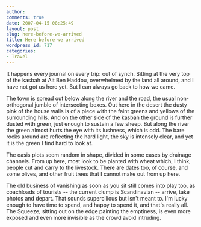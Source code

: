 ```yaml
---
author:
comments: true
date: 2007-04-15 08:25:49
layout: post
slug: here-before-we-arrived
title: Here before we arrived
wordpress_id: 717
categories:
- Travel
---
```


It happens every journal on every trip: out of synch. Sitting at the very top of the kasbah at Ait Ben Haddou, overwhelmed by the land all around, and I have not got us here yet. But I can always go back to how we came.

The town is spread out below along the river and the road, the usual non-orthogonal jumble of intersecting boxes. Out here in the desert the dusty pink of the house walls is of a piece with the faint greens and yellows of the surrounding hills. And on the other side of the kasbah the ground is further dusted with green, just enough to sustain a few sheep. But along the river the green almost hurts the eye with its lushness, which is odd. The bare rocks around are reflecting the hard light, the sky is intensely clear, and yet it is the green I find hard to look at.

The oasis plots seem random in shape, divided in some cases by drainage channels. From up here, most look to be planted with wheat which, I think, people cut and carry to the livestock. There are dates too, of course, and some olives, and other fruit trees that I cannot make out from up here.

The old business of vanishing as soon as you sit still comes into play too, as coachloads of tourists -- the current clump is Scandinavian -- arrive, take photos and depart. That sounds supercilious but isn't meant to. I'm lucky enough to have time to spend, and happy to spend it, and that's really all. The Squeeze, sitting out on the edge painting the emptiness, is even more exposed and even more invisible as the crowd avoid intruding.
 
